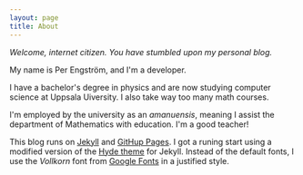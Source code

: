 ```yaml
---
layout: page
title: About
---
```


*Welcome, internet citizen. You have stumbled upon my personal blog.*

My name is Per Engström, and I'm a developer.

I have a bachelor's degree in physics and are now studying computer science at Uppsala Uiversity. I also take way too many math courses.

I'm employed by the university as an *amanuensis*, meaning I assist the department of Mathematics with education. I'm a good teacher!

This blog runs on [Jekyll](www.jekyllrb.com) and [GitHup Pages](pages.github.com). I got a runing start using a modified version of the [Hyde theme](hyde.getpoole.com) for Jekyll. Instead of the default fonts, I use the *Vollkorn* font from [Google Fonts](https://www.google.com/fonts) in a justified style.
